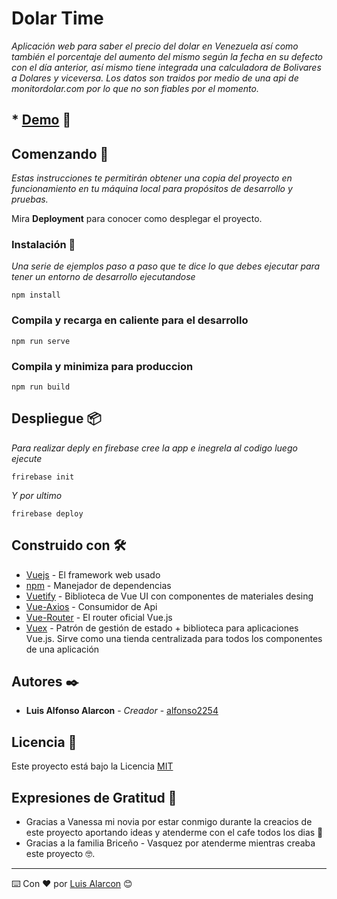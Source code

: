 # Dolar Time

_Aplicación web para saber el precio del dolar en Venezuela así como también el porcentaje del aumento del mismo según la fecha en su defecto con el día anterior, así mismo tiene integrada una calculadora de Bolivares a Dolares y viceversa. Los datos son traidos por medio de una api de monitordolar.com por lo que no son fiables por el momento._

## * [Demo](https://dolartime-23d80.web.app/)  🚀
## Comenzando 🚀

_Estas instrucciones te permitirán obtener una copia del proyecto en funcionamiento en tu máquina local para propósitos de desarrollo y pruebas._

Mira **Deployment** para conocer como desplegar el proyecto.

### Instalación 🔧

_Una serie de ejemplos paso a paso que te dice lo que debes ejecutar para tener un entorno de desarrollo ejecutandose_


```
npm install
```

### Compila y recarga en caliente para el desarrollo
```
npm run serve
```

### Compila y minimiza para produccion
```
npm run build
```


## Despliegue 📦

_Para realizar deply en firebase cree la app e inegrela al codigo luego ejecute_
```
frirebase init
```
_Y por ultimo_
```
frirebase deploy
```

## Construido con 🛠️

* [Vuejs](https://vuejs.org/index.html) - El framework web usado
* [npm](https://www.npmjs.com/) - Manejador de dependencias
* [Vuetify](https://vuetifyjs.com/) - Biblioteca de Vue UI con componentes de materiales desing
* [Vue-Axios](https://www.npmjs.com/package/vue-axios) - Consumidor de Api
* [Vue-Router](https://router.vuejs.org/) - El router oficial Vue.js
* [Vuex](https://rometools.github.io/rome/) - Patrón de gestión de estado + biblioteca para aplicaciones Vue.js. Sirve como una tienda centralizada para todos los componentes de una aplicación

## Autores ✒️

* **Luis Alfonso Alarcon** - *Creador* - [alfonso2254](https://gist.github.com/alfonso2254)

## Licencia 📄

Este proyecto está bajo la Licencia  [MIT](https://opensource.org/licenses/MIT) 

## Expresiones de Gratitud 🎁

* Gracias a Vanessa mi novia por estar conmigo durante la creacios de este proyecto aportando ideas y atenderme con el cafe todos los dias 📢
* Gracias a la familia Briceño - Vasquez por atenderme mientras creaba este proyecto 🤓.



---
⌨️ Con ❤️ por [Luis Alarcon](https://gist.github.com/alfonso2254) 😊
